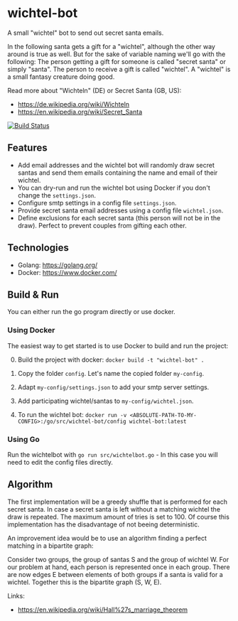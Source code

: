 # wichtel-bot
A small "wichtel" bot to send out secret santa emails.

In the following santa gets a gift for a "wichtel", although the other way around is true as well. But for the sake of variable naming we'll go with the following:
The person getting a gift for someone is called "secret santa" or simply "santa".
The person to receive a gift is called "wichtel". A "wichtel" is a small fantasy creature doing good. 

Read more about "Wichteln" (DE) or Secret Santa (GB, US):
- https://de.wikipedia.org/wiki/Wichteln
- https://en.wikipedia.org/wiki/Secret_Santa

[![Build Status](https://travis-ci.org/llb4ll/wichtel-bot.svg?branch=master)](https://travis-ci.org/llb4ll/wichtel-bot)

## Features
- Add email addresses and the wichtel bot will randomly draw secret santas and send them emails containing the name and email of their wichtel.
- You can dry-run and run the wichtel bot using Docker if you don't change the `settings.json`.
- Configure smtp settings in a config file `settings.json`.
- Provide secret santa email addresses using a config file `wichtel.json`.
- Define exclusions for each secret santa (this person will not be in the draw). Perfect to prevent couples from gifting each other.

## Technologies
- Golang: https://golang.org/
- Docker: https://www.docker.com/

## Build & Run
You can either run the go program directly or use docker.

### Using Docker
The easiest way to get started is to use Docker to build and run the project:

0. Build the project with docker: `docker build -t "wichtel-bot" .`

1. Copy the folder `config`. Let's name the copied folder `my-config`.
 
2. Adapt `my-config/settings.json` to add your smtp server settings.

2. Add participating wichtel/santas to `my-config/wichtel.json`.

4. To run the wichtel bot:
	`docker run -v <ABSOLUTE-PATH-TO-MY-CONFIG>:/go/src/wichtel-bot/config wichtel-bot:latest`
	
### Using Go
Run the wichtelbot with `go run src/wichtelbot.go` - In this case you will need to edit the config files directly.

## Algorithm
The first implementation will be a greedy shuffle that is performed for each secret santa. 
In case a secret santa is left without a matching wichtel the draw is repeated.
The maximum amount of tries is set to 100.
Of course this implementation has the disadvantage of not beeing deterministic.

An improvement idea would be to use an algorithm finding a perfect matching in a bipartite graph:

Consider two groups, the group of santas S and the group of wichtel W. For our problem at hand, each person is represented once in each group. There are now edges E between elements of both groups if a santa is valid for a wichtel. Together this is the bipartite graph (S, W, E).

Links:
- https://en.wikipedia.org/wiki/Hall%27s_marriage_theorem

